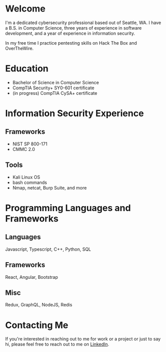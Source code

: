 # Welcome

I'm a dedicated cybersecurity professional based out of Seattle, WA. I have a B.S. in Computer Science, three years of experience in software development, and a year of experience in information security.

In my free time I practice pentesting skills on Hack The Box and OverTheWire.

# Education

- Bachelor of Science in Computer Science
- CompTIA Security+ SY0-601 certificate
- (in progress) CompTIA CySA+ certificate

# Information Security Experience

## Frameworks

- NIST SP 800-171
- CMMC 2.0

## Tools

- Kali Linux OS
- bash commands
- Nmap, netcat, Burp Suite, and more

# Programming Languages and Frameworks

## Languages
Javascript, Typescript, C++, Python, SQL

## Frameworks
React, Angular, Bootstrap

## Misc
Redux, GraphQL, NodeJS, Redis

# Contacting Me

If you're interested in reaching out to me for work or a project or just to say hi, please feel free to reach out to me on [LinkedIn](https://www.linkedin.com/in/kriston-mcconnell/).


<!--
**kbmcconnell/kbmcconnell** is a ✨ _special_ ✨ repository because its `README.md` (this file) appears on your GitHub profile.

Here are some ideas to get you started:

- 🔭 I’m currently working on ...
- 🌱 I’m currently learning ...
- 👯 I’m looking to collaborate on ...
- 🤔 I’m looking for help with ...
- 💬 Ask me about ...
- 📫 How to reach me: ...
- 😄 Pronouns: ...
- ⚡ Fun fact: ...
-->

